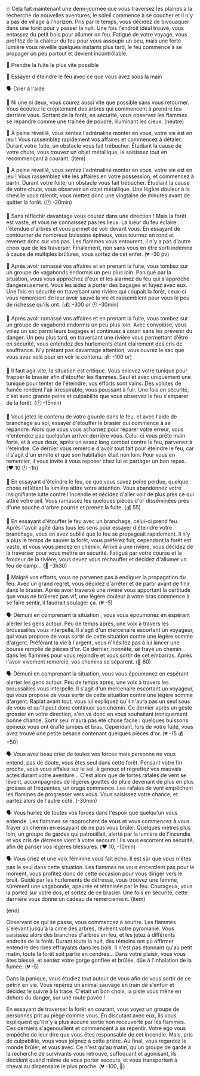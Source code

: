 :fire: Cela fait maintenant une demi-journée que vous traversez les plaines à la recherche de nouvelles aventures, le soleil commence à se coucher et il n'y a pas de village à l'horizon. Pris par le temps, vous décidez de bivouaquer dans une forêt pour y passer la nuit. Une fois l'endroit idéal trouvé, vous entassez du petit bois pour allumer un feu. Fatigué de votre voyage, vous profitez de la chaleur du feu pour vous assoupir un peu, mais une forte lumière vous réveille quelques instants plus tard, le feu commence à se propager un peu partout et devient incontrôlable.

:running: Prendre la fuite le plus vite possible

:fire_extinguisher: Essayer d'éteindre le feu avec ce que vous avez sous la main

:speaking_head: Crier à l'aide

:running: Ni une ni deux, vous courez aussi vite que possible sans vous retourner. Vous écoutez le crépitement des arbres qui commencent à prendre feu derrière vous. Sortant de la forêt, en sécurité, vous observez les flammes se répandre comme une traînée de poudre, illuminant les cieux. (neutre)

:running: À peine réveillé, vous sentez l'adrénaline monter en vous, votre vie est en jeu ! Vous rassemblez rapidement vos affaires et commencez à détaler. Durant votre fuite, un obstacle vous fait trébucher. Étudiant la cause de votre chute, vous trouvez un objet métallique, le saisissez tout en recommençant à courant. (item)

:running: À peine réveillé, vous sentez l'adrénaline monter en vous, votre vie est en jeu ! Vous rassemblez vite les affaires en votre possession, et commencez à partir. Durant votre fuite, un obstacle vous fait trébucher. Étudiant la cause de votre chute, vous observez un objet métallique. Une légère douleur à la cheville vous ralentit, vous mettez donc une vingtaine de minutes avant de quitter la forêt. (:clock2: -20min)

:running: Sans réfléchir davantage vous courez dans une direction ! Mais la forêt est vaste, et vous ne connaissez pas les lieux. La lueur du feu éclaire l'étendue d'arbres et vous permet de voir devant vous. En essayant de contourner de nombreux buissons épineux, vous tournez en rond et revenez donc sur vos pas. Les flammes vous entourent, il n'y a pas d'autre choix que de les traverser. Finalement, non sans vous en être sorti indemne à cause de multiples brûlures, vous sortez de cet enfer. (:broken_heart: -30 pv)

:running: Après avoir ramassé vos affaires et en prenant la fuite, vous tombez sur un groupe de vagabonds endormis un peu plus loin. Paniqué par la situation, vous vous approchez d'eux et les alarmez du feu qui s'approche dangereusement. Vous les aidez à porter des bagages et fuyez avec eux. Une fois en sécurité en traversant une rivière qui coupait la forêt, ceux-ci vous remercient de leur avoir sauvé la vie et rassemblent pour vous le peu de richesse qu'ils ont. (💰: -300 or :clock2: -30min)

:running: Après avoir ramassé vos affaires et en prenant la fuite, vous tombez sur un groupe de vagabond endormis un peu plus loin. Avec convoitise, vous volez un sac parmi leurs bagages et continuez à courir sans les prévenir du danger. Un peu plus tard, en traversant une rivière vous permettant d'être en sécurité, vous entendez des hurlements étant clairement des cris de souffrance. N'y prêtant pas davantage attention, vous ouvrez le sac que vous avez volé pour en voir le contenu. 💰: -100 or)

:fire_extinguisher: Il faut agir vite, la situation est critique. Vous enlevez votre tunique pour frapper le brasier afin d'étouffer les flammes. Seul et avec uniquement une tunique pour tenter de l'éteindre, vos efforts sont vains. Des volutes de fumée rendent l'air irrespirable, vous poussant à fuir. Une fois en sécurité, c'est avec grande peine et culpabilité que vous observez le feu s'emparer de la forêt. (:clock1: -15min)


:fire_extinguisher: Vous jetez le contenu de votre gourde dans le feu, et avec l'aide de branchage au sol, essayer d'étouffer le brasier qui commence à se répandre. Alors que vous vous acharnez pour réparer votre erreur, vous n'entendez pas quelqu'un arriver derrière vous. Celui-ci vous prête main forte, et à vous deux, après un assez long combat contre le feu, parvenez à l'éteindre. Ce dernier vous remercie d'avoir tout fait pour éteindre le feu, car il s'agit d'un ermite et que son habitation était non loin. Pour vous en remercier, il vous invite à vous reposer chez lui et partager un bon repas. (:heart: 10 :clock1: -1h)

:fire_extinguisher: En essayant d'éteindre le feu, ce que vous savez peine perdue, quelque chose reflétant la lumière attire votre attention. Vous abandonnez votre insignifiante lutte contre l'incendie et décidez d'aller voir de plus près ce qui attire votre œil. Vous ramassez les quelques pièces d'or disséminées près d'une souche d'arbre pourrie et prenez la fuite. (:moneybag: 55)

:fire_extinguisher: En essayant d'étouffer le feu avec un branchage, celui-ci prend feu. Après l'avoir agité dans tous les sens pour essayer d'éteindre votre branchage, vous en avez oublié que le feu se propageait rapidement. Il n'y a plus le temps de sauver la forêt, vous préférez fuir, cependant la forêt est vaste, et vous vous perdez en chemin. Arrivé à une rivière, vous décidez de la traverser pour vous mettre en sécurité. Fatigué par votre course et la froideur de la rivière, vous devez vous réchauffer et décidez d'allumer un feu de camp... (:cold_face: -3h30)

:fire_extinguisher: Malgré vos efforts, vous ne parvenez pas à endiguer la propagation du feu. Avec un grand regret, vous décidez d'arrêter et de partir avant de finir dans le brasier. Après avoir traversé une rivière vous apportant la certitude que vous ne brûlerez pas vif, une légère douleur à votre bras commence à se faire sentir, il faudrait soulager ça. (:broken_heart: -5)


:speaking_head: Démuni en comprenant la situation , vous vous époumonez en espérant alerter les gens autour. Peu de temps après, une voix à travers les broussailles vous interpelle. Il s'agit d'un mercenaire escortant un voyageur, qui vous propose de vous sortir de cette situation contre une légère somme d'argent. Préférant la vie à l'argent, vous n'hésitez pas à lui lancer une bourse remplie de pièces d'or. Ce dernier, honnête, se fraye un chemin dans les flammes pour vous rejoindre et vous sortir de cet embarras. Après l'avoir vivement remercié, vos chemins se séparent. (:money_with_wings: 80)

:speaking_head: Démuni en comprenant la situation, vous vous époumonez en espérant alerter les gens autour. Peu de temps après, une voix à travers les broussailles vous interpelle. Il s'agit d'un mercenaire escortant un voyageur, qui vous propose de vous sortir de cette situation contre une légère somme d'argent. Rapiat avant tout, vous lui expliquez qu'il n'aura pas un seul sous de vous et qu'il peut donc continuer son chemin. Ce dernier après un geste grossier en votre direction, s'en va donc en vous souhaitant ironiquement bonne chance. Sortir seul n'aura pas été chose facile : quelques buissons épineux vous ont éraflé jambes et bras. Cependant, lors de votre fuite, vous avez trouvé une petite besace contenant quelques pièces d'or. (:broken_heart: -15  :moneybag: +50)

:speaking_head: Vous avez beau crier de toutes vos forces mais personne ne vous entend, pas de doute, vous êtes seul dans cette forêt. Pensant votre fin proche, vous vous affalez sur le sol, à genoux et regrettez vos mauvais actes durant votre aventure... C'est alors que de fortes rafales de vent se lèvent, accompagnées de légères gouttes de pluie devenant de plus en plus grosses et fréquentes, un orage commence. Les rafales de vent empêchent les flammes de progresser vers vous. Vous saisissez votre chance, et partez alors de l'autre côté. (-30min)

:speaking_head: Vous hurlez de toutes vos forces dans l'espoir que quelqu'un vous entende. Les flammes se rapprochent de vous et vous commencez à vous frayer un chemin en essayant de ne pas vous brûler. Quelques mètres plus loin, un groupe de gardes qui patrouillait, alerté par la lumière de l'incendie et vos cris de détresse vient à votre secours ! Ils vous escortent en sécurité, afin de panser vos légères blessures. (:heart: 10, -10min)

:speaking_head: Vous criez et une voix féminine vous fait écho. Il est sûr que vous n'êtes pas le seul dans cette situation. Les flammes ne vous encerclent pas pour le moment, vous profitez donc de cette occasion pour vous diriger vers le bruit. Guidé par les hurlements de détresse, vous trouvez une femme, sûrement une vagabonde, apeurée et tétanisée par le feu. Courageux, vous la portez sur votre dos, et sortez de ce brasier. Une fois en sécurité, cette dernière vous donne un cadeau de remerciement. (item)


(end) 

Observant ce qui se passe, vous commencez à sourire. Les flammes s'élevant jusqu'à la cime des arbres, révèlent votre pyromanie. Vous saisissez alors des branches d'arbres en feu, et les jetez à différents endroits de la forêt. Durant toute la nuit, des témoins ont pu affirmer entendre des rires effrayants dans les bois. Il n'est pas étonnant qu'au petit matin, toute la forêt soit partie en cendres... Dans votre plaisir, vous vous êtes blessé, et sentez votre gorge gonflée et brûlée, dûe à l'inhalation de la fumée. (:broken_heart: -5)

Dans la panique, vous étudiez tout autour de vous afin de vous sortir de ce pétrin en vie. Vous repérez un animal sauvage en train de s'enfuir et décidez le suivre à la trace. C'était un bon choix, la piste vous mène en dehors du danger, sur une route pavée !

En essayant de traverser la forêt en courant, vous voyez un groupe de personnes prit au piège comme vous. En discutant avec eux, ils vous expliquent qu'il n'y a plus aucune sortie non recouverte par les flammes. Ces derniers s'agenouillent et commencent à se repentir. Votre ego vous empêche de leur dire que vous êtes responsable de cet incendie. Mais, pris de culpabilité, vous vous joignez à cette prière. Au final, vous regardez le monde brûler, et vous avec. Ce n'est qu'au matin, qu'un groupe de garde à la recherche de survivants vous retrouve, suffoquant et agonisant, ils décident quand même de vous porter secours, et vous transportent à cheval au dispensaire le plus proche. (:broken_heart: -100, 🤕)
